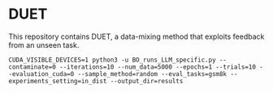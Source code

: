 # DUET
This repository contains DUET, a data-mixing method that exploits feedback from an unseen task.
```
CUDA_VISIBLE_DEVICES=1 python3 -u BO_runs_LLM_specific.py --contaminate=0 --iterations=10 --num_data=5000 --epochs=1 --trials=10 --evaluation_cuda=0 --sample_method=random --eval_tasks=gsm8k --experiments_setting=in_dist --output_dir=results
```
